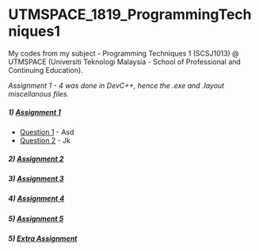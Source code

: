 # UTMSPACE_1819_ProgrammingTechniques1
My codes from my subject - Programming Techniques 1 (SCSJ1013) @ UTMSPACE (Universiti Teknologi Malaysia - School of Professional and Continuing Education).

_Assignment 1 - 4 was done in DevC++, hence the .exe and .layout miscellanous files._

##### 1) [Assignment 1](https://github.com/Chikoness/UTMSPACE_1819_ProgrammingTechniques1/tree/master/Assignment_1)
- [Question 1](https://github.com/Chikoness/UTMSPACE_1819_ProgrammingTechniques1/tree/master/Assignment_1/Question_1) - Asd
- [Question 2](https://github.com/Chikoness/UTMSPACE_1819_ProgrammingTechniques1/tree/master/Assignment_1/Question_2) - Jk
##### 2) [Assignment 2](https://github.com/Chikoness/UTMSPACE_1819_ProgrammingTechniques1/tree/master/Assignment_2)
##### 3) [Assignment 3](https://github.com/Chikoness/UTMSPACE_1819_ProgrammingTechniques1/tree/master/Assignment_3)
##### 4) [Assignment 4](https://github.com/Chikoness/UTMSPACE_1819_ProgrammingTechniques1/tree/master/Assignment_4)
##### 5) [Assignment 5](https://github.com/Chikoness/UTMSPACE_1819_ProgrammingTechniques1/tree/master/Assignment_5)
##### 5) [Extra Assignment](https://github.com/Chikoness/UTMSPACE_1819_ProgrammingTechniques1/tree/master/Extra_Assignment)
